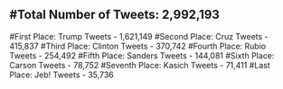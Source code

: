 #Total Number of Tweets: 2,992,193 
---
#First Place: Trump Tweets - 1,621,149
#Second Place: Cruz Tweets - 415,837
#Third Place: Clinton Tweets - 370,742
#Fourth Place: Rubio Tweets - 254,492
#Fifth Place: Sanders Tweets - 144,081
#Sixth Place: Carson Tweets - 78,752
#Seventh Place: Kasich Tweets - 71,411
#Last Place: Jeb! Tweets - 35,736
